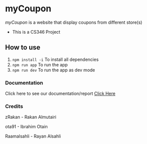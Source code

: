 # myCoupon

*myCoupon* is a website that display coupons from different store(s)

* This is a CS346 Project

## How to use

1. `npm install -i` To install all dependencies
2. `npm run app` To run the app
3. `npm run dev` To run the app as dev mode

### Documentation

Click here to see our documentation/report [Click Here](/docs)

### Credits

zRakan - Rakan Almutairi

ota91 - Ibrahim Otain

Raamalsahli - Rayan Alsahli
